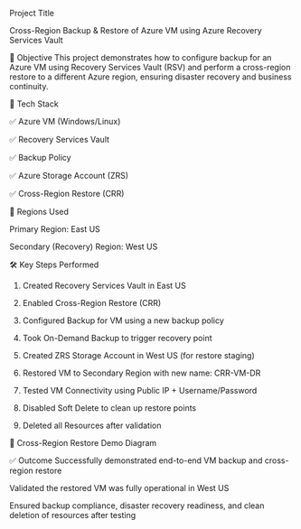 Project Title

Cross-Region Backup & Restore of Azure VM using Azure Recovery Services Vault


📌 Objective
This project demonstrates how to configure backup for an Azure VM using Recovery Services Vault (RSV) and perform a cross-region restore to a different Azure region, ensuring disaster recovery and business continuity.


🧱 Tech Stack

✅ Azure VM (Windows/Linux)

✅ Recovery Services Vault

✅ Backup Policy

✅ Azure Storage Account (ZRS)

✅ Cross-Region Restore (CRR)



📍 Regions Used

Primary Region: East US

Secondary (Recovery) Region: West US


🛠️ Key Steps Performed
1. Created Recovery Services Vault in East US

2. Enabled Cross-Region Restore (CRR)

3. Configured Backup for VM using a new backup policy

4. Took On-Demand Backup to trigger recovery point

5. Created ZRS Storage Account in West US (for restore staging)

6. Restored VM to Secondary Region with new name: CRR-VM-DR

7. Tested VM Connectivity using Public IP + Username/Password

8. Disabled Soft Delete to clean up restore points

9. Deleted all Resources after validation


🔁 Cross-Region Restore Demo Diagram



✅ Outcome
Successfully demonstrated end-to-end VM backup and cross-region restore

Validated the restored VM was fully operational in West US

Ensured backup compliance, disaster recovery readiness, and clean deletion of resources after testing

